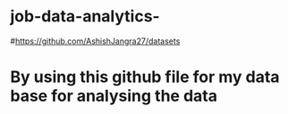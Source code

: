 # job-data-analytics-
#https://github.com/AshishJangra27/datasets
# By using this github file for my data base for analysing the data
